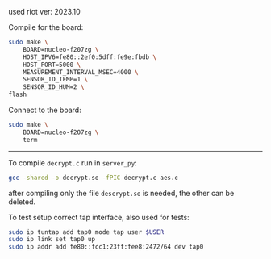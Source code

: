 used riot ver: 2023.10

Compile for the board:
```bash
sudo make \
    BOARD=nucleo-f207zg \
    HOST_IPV6=fe80::2ef0:5dff:fe9e:fbdb \
    HOST_PORT=5000 \
    MEASUREMENT_INTERVAL_MSEC=4000 \
    SENSOR_ID_TEMP=1 \
    SENSOR_ID_HUM=2 \
flash
```

Connect to the board:
```bash
sudo make \
    BOARD=nucleo-f207zg \
    term
```

---

To compile `decrypt.c` run in `server_py`:
```bash
gcc -shared -o decrypt.so -fPIC decrypt.c aes.c
```
after compiling only the file `descrypt.so` is needed, the other can be deleted.

To test setup correct tap interface, also used for tests:
```bash
sudo ip tuntap add tap0 mode tap user $USER
sudo ip link set tap0 up
sudo ip addr add fe80::fcc1:23ff:fee8:2472/64 dev tap0
```
